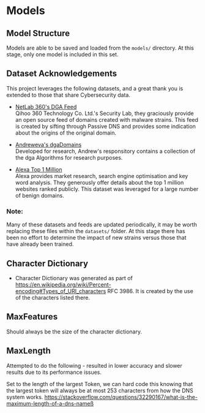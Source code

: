 # Models

## Model Structure
Models are able to be saved and loaded from the ```models/``` directory.  At this stage, only one model is included in this set. 

## Dataset Acknowledgements
This project leverages the following datasets, and a great thank you is extended to those that share Cybersecurity data.

* [NetLab 360's DGA Feed](https://data.netlab.360.com/dga/)  
Qihoo 360 Technology Co. Ltd.'s Security Lab, they graciously provide an open source feed of domains created with malware strains.  This feed is created by sifting through Passive DNS and provides some indication about the origins of the original domain.  

* [Andreweva's dgaDomains](https://github.com/andrewaeva/DGA)  
Developed for research, Andrew's responsitory contains a collection of the dga Algorithms for research purposes.  

* [Alexa Top 1 Million](https://www.alexa.com/)  
Alexa provides market research, search engine optimisation and key word analysis.  They generously offer details about the top 1 million websites ranked publicly.  This dataset was leveraged for a large number of benign domains.

### Note:
Many of these datasets and feeds are updated periodically, it may be worth replacing these files within the ```datasets/``` folder.  At this stage there has been no effort to determine the impact of new strains versus those that have already been trained. 

## Character Dictionary
* Character Dictionary was generated as part of https://en.wikipedia.org/wiki/Percent-encoding#Types_of_URI_characters RFC 3986.  It is created by the use of the characters listed there.

## MaxFeatures
Should always be the size of the character dictionary.


## MaxLength
Attempted to do the following - resulted in lower accuracy and slower results due to its performance issues. 

Set to the length of the largest Token, we can hard code this knowing that the largest token will always be at most 253 characters from how the DNS system works.
https://stackoverflow.com/questions/32290167/what-is-the-maximum-length-of-a-dns-nameß